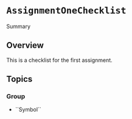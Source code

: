 # `AssignmentOneChecklist`

<!--@START_MENU_TOKEN@-->Summary<!--@END_MENU_TOKEN@-->

## Overview

<!--@START_MENU_TOKEN@-->This is a checklist for the first assignment.<!--@END_MENU_TOKEN@-->

## Topics

### <!--@START_MENU_TOKEN@-->Group<!--@END_MENU_TOKEN@-->

- <!--@START_MENU_TOKEN@-->``Symbol``<!--@END_MENU_TOKEN@-->
